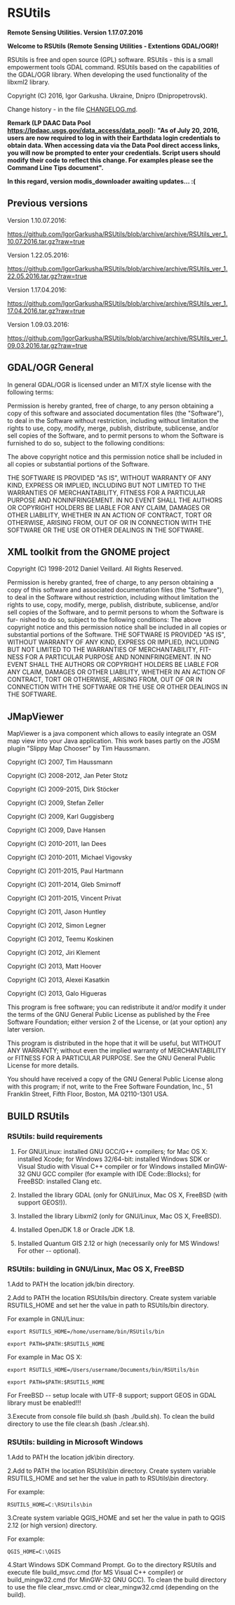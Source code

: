 # RSUtils

**Remote Sensing Utilities. Version 1.17.07.2016**

**Welcome to RSUtils (Remote Sensing Utilities - Extentions GDAL/OGR)!**

RSUtils is free and open source (GPL) software.
RSUtils - this is a small empowerment tools GDAL command. RSUtils based on the capabilities of the GDAL/OGR library. When developing the used functionality of the libxml2 library.

Copyright (C) 2016, Igor Garkusha. Ukraine, Dnipro (Dnipropetrovsk).

Change history - in the file <a href="https://github.com/IgorGarkusha/RSUtils/blob/master/CHANGELOG.md">CHANGELOG.md</a>.

**Remark (LP DAAC Data Pool <a href="https://lpdaac.usgs.gov/data_access/data_pool">https://lpdaac.usgs.gov/data_access/data_pool</a>):**
**"As of July 20, 2016, users are now required to log in with their Earthdata login credentials to obtain data. When accessing data via the Data Pool direct access links, you will now be prompted to enter your credentials. Script users should modify their code to reflect this change. For examples please see the Command Line Tips document".**

**In this regard, version modis_downloader awaiting updates... :(**



## Previous versions

Version 1.10.07.2016:

https://github.com/IgorGarkusha/RSUtils/blob/archive/archive/RSUtils_ver_1.10.07.2016.tar.gz?raw=true

Version 1.22.05.2016:

https://github.com/IgorGarkusha/RSUtils/blob/archive/archive/RSUtils_ver_1.22.05.2016.tar.gz?raw=true

Version 1.17.04.2016:

https://github.com/IgorGarkusha/RSUtils/blob/archive/archive/RSUtils_ver_1.17.04.2016.tar.gz?raw=true

Version 1.09.03.2016:

https://github.com/IgorGarkusha/RSUtils/blob/archive/archive/RSUtils_ver_1.09.03.2016.tar.gz?raw=true

## GDAL/OGR General

In general GDAL/OGR is licensed under an MIT/X style license with the 
following terms:

Permission is hereby granted, free of charge, to any person obtaining a
copy of this software and associated documentation files (the "Software"),
to deal in the Software without restriction, including without limitation
the rights to use, copy, modify, merge, publish, distribute, sublicense,
and/or sell copies of the Software, and to permit persons to whom the
Software is furnished to do so, subject to the following conditions:

The above copyright notice and this permission notice shall be included
in all copies or substantial portions of the Software.

THE SOFTWARE IS PROVIDED "AS IS", WITHOUT WARRANTY OF ANY KIND, EXPRESS
OR IMPLIED, INCLUDING BUT NOT LIMITED TO THE WARRANTIES OF MERCHANTABILITY,
FITNESS FOR A PARTICULAR PURPOSE AND NONINFRINGEMENT. IN NO EVENT SHALL
THE AUTHORS OR COPYRIGHT HOLDERS BE LIABLE FOR ANY CLAIM, DAMAGES OR OTHER
LIABILITY, WHETHER IN AN ACTION OF CONTRACT, TORT OR OTHERWISE, ARISING
FROM, OUT OF OR IN CONNECTION WITH THE SOFTWARE OR THE USE OR OTHER
DEALINGS IN THE SOFTWARE.

## XML toolkit from the GNOME project

Copyright (C) 1998-2012 Daniel Veillard. All Rights Reserved.

Permission is hereby granted, free of charge, to any person obtaining a copy
of this software and associated documentation files (the "Software"), to deal
in the Software without restriction, including without limitation the rights
to use, copy, modify, merge, publish, distribute, sublicense, and/or sell
copies of the Software, and to permit persons to whom the Software is fur-
nished to do so, subject to the following conditions:
The above copyright notice and this permission notice shall be included in
all copies or substantial portions of the Software.
THE SOFTWARE IS PROVIDED "AS IS", WITHOUT WARRANTY OF ANY KIND, EXPRESS OR
IMPLIED, INCLUDING BUT NOT LIMITED TO THE WARRANTIES OF MERCHANTABILITY, FIT-
NESS FOR A PARTICULAR PURPOSE AND NONINFRINGEMENT. IN NO EVENT SHALL THE
AUTHORS OR COPYRIGHT HOLDERS BE LIABLE FOR ANY CLAIM, DAMAGES OR OTHER
LIABILITY, WHETHER IN AN ACTION OF CONTRACT, TORT OR OTHERWISE, ARISING FROM,
OUT OF OR IN CONNECTION WITH THE SOFTWARE OR THE USE OR OTHER DEALINGS IN
THE SOFTWARE.

## JMapViewer

MapViewer is a java component which allows to easily integrate an OSM map view into your Java application.
This work bases partly on the JOSM plugin "Slippy Map Chooser" by Tim Haussmann.

Copyright (C) 2007, Tim Haussmann

Copyright (C) 2008-2012, Jan Peter Stotz

Copyright (C) 2009-2015, Dirk Stöcker

Copyright (C) 2009, Stefan Zeller

Copyright (C) 2009, Karl Guggisberg

Copyright (C) 2009, Dave Hansen

Copyright (C) 2010-2011, Ian Dees

Copyright (C) 2010-2011, Michael Vigovsky

Copyright (C) 2011-2015, Paul Hartmann

Copyright (C) 2011-2014, Gleb Smirnoff

Copyright (C) 2011-2015, Vincent Privat

Copyright (C) 2011, Jason Huntley

Copyright (C) 2012, Simon Legner

Copyright (C) 2012, Teemu Koskinen

Copyright (C) 2012, Jiri Klement

Copyright (C) 2013, Matt Hoover

Copyright (C) 2013, Alexei Kasatkin

Copyright (C) 2013, Galo Higueras


This program is free software; you can redistribute it and/or modify 
it under the terms of the GNU General Public License as published by 
the Free Software Foundation; either version 2 of the License, or 
(at your option) any later version.

This program is distributed in the hope that it will be useful, 
but WITHOUT ANY WARRANTY; without even the implied warranty of 
MERCHANTABILITY or FITNESS FOR A PARTICULAR PURPOSE. See the 
GNU General Public License for more details.

You should have received a copy of the GNU General Public License along 
with this program; if not, write to the Free Software Foundation, Inc., 
51 Franklin Street, Fifth Floor, Boston, MA 02110-1301 USA.

## BUILD RSUtils

### RSUtils: build requirements

1. For GNU/Linux: installed GNU GCC/G++ compilers;
   for Mac OS X: installed Xcode;
   for Windows 32/64-bit: installed Windows SDK or Visual Studio with Visual C++ compiler
   or for Windows installed MinGW-32 GNU GCC compiler (for example with IDE Code::Blocks);
   for FreeBSD: installed Clang etc.

2. Installed the library GDAL (only for GNU/Linux, Mac OS X, FreeBSD (with support GEOS!)).

3. Installed the library Libxml2 (only for GNU/Linux, Mac OS X, FreeBSD).

4. Installed OpenJDK 1.8 or Oracle JDK 1.8.

5. Installed Quantum GIS 2.12 or high (necessarily only for MS Windows! For other -- optional).


### RSUtils: building in GNU/Linux, Mac OS X, FreeBSD

1.Add to PATH the location jdk/bin directory.

2.Add to PATH the location RSUtils/bin directory. Create system variable 
RSUTILS_HOME and set her the value in path to RSUtils/bin directory.

For example in GNU/Linux: 

	export RSUTILS_HOME=/home/username/bin/RSUtils/bin
	
	export PATH=$PATH:$RSUTILS_HOME
	
For example in Mac OS X:

	export RSUTILS_HOME=/Users/username/Documents/bin/RSUtils/bin
	
	export PATH=$PATH:$RSUTILS_HOME
	
For FreeBSD -- setup locale with UTF-8 support; support GEOS in GDAL library must be enabled!!!

3.Execute from console file build.sh (bash ./build.sh). To clean the build directory to use the file clear.sh (bash ./clear.sh).


### RSUtils: building in Microsoft Windows

1.Add to PATH the location jdk\bin directory.

2.Add to PATH the location RSUtils\bin directory. Create system variable 
RSUTILS_HOME and set her the value in path to RSUtils\bin directory.

For example: 

	RSUTILS_HOME=C:\RSUtils\bin
	
3.Create system variable QGIS_HOME and set her the value in path to QGIS 2.12 (or high version) directory.

For example: 

	QGIS_HOME=C:\QGIS
	
4.Start Windows SDK Command Prompt. Go to the directory RSUtils and execute file 
build_msvc.cmd (for MS Visual C++ compiler) or build_mingw32.cmd (for MinGW-32 GNU GCC).
To clean the build directory to use the file clear_msvc.cmd or clear_mingw32.cmd (depending on the build).
